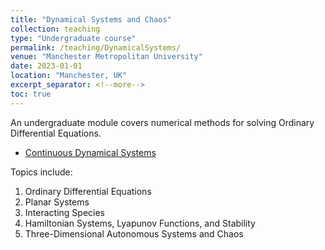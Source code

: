 ```yaml
---
title: "Dynamical Systems and Chaos"
collection: teaching
type: "Undergraduate course"
permalink: /teaching/DynamicalSystems/
venue: "Manchester Metropolitan University"
date: 2023-01-01
location: "Manchester, UK"
excerpt_separator: <!--more-->
toc: true
---
```


An undergraduate module covers numerical methods for solving Ordinary Differential Equations. 

- <a href="https://zhihuammu.github.io/DynamicalSystems/" target="_blank">Continuous Dynamical Systems</a>


<!--more-->


Topics include: 

1. Ordinary Differential Equations
2. Planar Systems
3. Interacting Species
4. Hamiltonian Systems, Lyapunov Functions, and Stability
5. Three-Dimensional Autonomous Systems and Chaos
